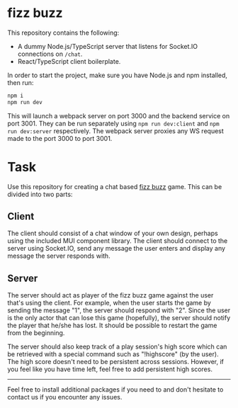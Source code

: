 # fizz buzz

This repository contains the following:

- A dummy Node.js/TypeScript server that listens for Socket.IO connections on `/chat`.
- React/TypeScript client boilerplate.

In order to start the project, make sure you have Node.js and npm installed, then run:

```bash
npm i
npm run dev
```

This will launch a webpack server on port 3000 and the backend service on port 3001. They can be run separately using `npm run dev:client` and `npm run dev:server` respectively. The webpack server proxies any WS request made to the port 3000 to port 3001.

# Task

Use this repository for creating a chat based [fizz buzz](https://en.wikipedia.org/wiki/Fizz_buzz) game. This can be divided into two parts:

## Client

The client should consist of a chat window of your own design, perhaps using the included MUI component library. The client should connect to the server using Socket.IO, send any message the user enters and display any message the server responds with.

## Server

The server should act as player of the fizz buzz game against the user that's using the client. For example, when the user starts the game by sending the message "1", the server should respond with "2". Since the user is the only actor that can lose this game (hopefully), the server should notify the player that he/she has lost. It should be possible to restart the game from the beginning.

The server should also keep track of a play session's high score which can be retrieved with a special command such as "!highscore" (by the user). The high score doesn't need to be persistent across sessions. However, if you feel like you have time left, feel free to add persistent high scores.

---

Feel free to install additional packages if you need to and don't hesitate to contact us if you encounter any issues.
